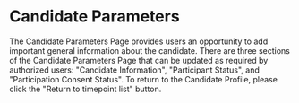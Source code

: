 # Candidate Parameters
 
The Candidate Parameters Page provides users an opportunity to add important general information about the candidate. There are three sections of the Candidate Parameters Page that can be updated as required by authorized users: "Candidate Information", "Participant Status", and "Participation Consent Status". To return to the Candidate Profile, please click the "Return to timepoint list" button.
